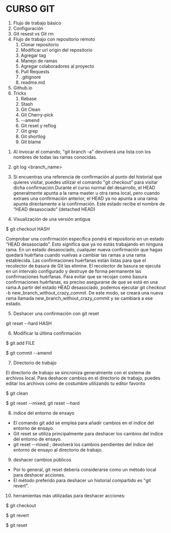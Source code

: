 # CURSO GIT

1. Flujo de trabajo básico
1. Configuración
1. Git resest vs Git rm
1. Flujo de trabajo con repositorio remoto
	1.	Clonar repositorio
	1. 	Modificar url origin del repositorio
	1.	Agregar tag
	1.	Manejo de ramas
	1.	Agregar colaboradores al proyecto
	1.	Pull Requests
	1.	.gitignore
	1.	readme.md
1.	Github.io 
1.	Tricks
	1.	Rebase
	1.	Stash
	1. 	Git Clean
	1.	Git Cherry-pick
	1.	--amend
	1.	Git reset y reflog
	1.	Git grep
	1.	Git shortlog
	1.	Git blame


1) Al invocar el comando, "git branch -a" devolverá una lista con los nombres de todas las ramas conocidas.

2) git log <branch_name>

3) Si encuentras una referencia de confirmación al punto del historial que quieres visitar, puedes utilizar el comando "git checkout" para visitar dicha confirmación.Durante el curso normal del desarrollo, el HEAD generalmente apunta a la rama master u otra rama local, pero cuando extraes una confirmación anterior, el HEAD ya no apunta a una rama: apunta directamente a la confirmación. Este estado recibe el nombre de “HEAD desasociado” (detached HEAD)

4) Visualización de una versión antigua

$ git checkout HASH

Comprobar una confirmación específica pondrá el repositorio en un estado “HEAD desasociado”. Esto significa que ya no estás trabajando en ninguna rama.
En un estado desasociado, cualquier nueva confirmación que hagas quedará huérfana cuando vuelvas a cambiar las ramas a una rama establecida.
Las confirmaciones huérfanas están listas para que el recolector de basura de Git las elimine. El recolector de basura se ejecuta en un intervalo configurado y destruye de forma permanente las confirmaciones huérfanas. Para evitar que se recojan como basura confirmaciones huérfanas, es preciso asegurarse de que se está en una rama.A partir del estado HEAD desasociado, podemos ejecutar git checkout -b new_branch_without_crazy_commit. De este modo, se creará una nueva rama llamada new_branch_without_crazy_commit y se cambiará a ese estado.

5) Deshacer una confirmación con git reset

git reset --hard HASH

6) Modificar la última confirmación

$ git add FILE

$ git commit --amend

7) Directorio de trabajo

El directorio de trabajo se sincroniza generalmente con el sistema de archivos local. Para deshacer cambios en el directorio de trabajo, puedes editar los archivos como de costumbre utilizando tu editor favorito

$ git clean

$ git reset --mixed; git reset --hard

8) índice del entorno de ensayo
* El comando git add se emplea para añadir cambios en el índice del entorno de ensayo.
* Git reset se utiliza principalmente para deshacer los cambios del índice del entorno de ensayo.
* git reset --mixed ; devolverá los cambios pendientes del índice del entorno de ensayo al directorio de trabajo.

9) deshacer cambios públicos
* Por lo general, git reset debería considerarse como un método local para deshacer acciones.
* El método preferido para deshacer un historial compartido es "git revert".

10) herramientas más utilizadas para deshacer acciones:

$ git checkout

$ git revert

$ git reset
